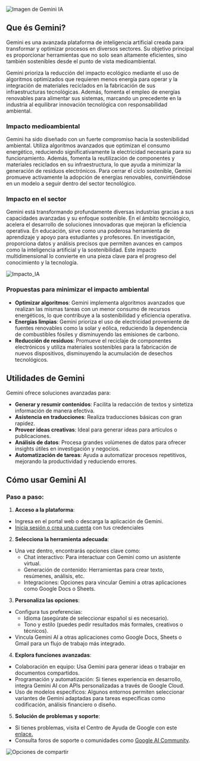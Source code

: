 ![Imagen de Gemini IA](https://upload.wikimedia.org/wikipedia/commons/8/8a/Google_Gemini_logo.svg)
## Que és Gemini?
Gemini es una avanzada plataforma de inteligencia artificial creada para transformar y optimizar procesos en diversos sectores. Su objetivo principal es proporcionar herramientas que no solo sean altamente eficientes, sino también sostenibles desde el punto de vista medioambiental.


Gemini prioriza la reducción del impacto ecológico mediante el uso de algoritmos optimizados que requieren menos energía para operar y la integración de materiales reciclados en la fabricación de sus infraestructuras tecnológicas. Además, fomenta el empleo de energías renovables para alimentar sus sistemas, marcando un precedente en la industria al equilibrar innovación tecnológica con responsabilidad ambiental.


### Impacto medioambiental
Gemini ha sido diseñado con un fuerte compromiso hacia la sostenibilidad ambiental. Utiliza algoritmos avanzados que optimizan el consumo energético, reduciendo significativamente la electricidad necesaria para su funcionamiento. Además, fomenta la reutilización de componentes y materiales reciclados en su infraestructura, lo que ayuda a minimizar la generación de residuos electrónicos. Para cerrar el ciclo sostenible, Gemini promueve activamente la adopción de energías renovables, convirtiéndose en un modelo a seguir dentro del sector tecnológico.


### Impacto en el sector
Gemini está transformando profundamente diversas industrias gracias a sus capacidades avanzadas y su enfoque sostenible. En el ámbito tecnológico, acelera el desarrollo de soluciones innovadoras que mejoran la eficiencia operativa. En educación, sirve como una poderosa herramienta de aprendizaje y apoyo para estudiantes y profesores. En investigación, proporciona datos y análisis precisos que permiten avances en campos como la inteligencia artificial y la sostenibilidad. Este impacto multidimensional lo convierte en una pieza clave para el progreso del conocimiento y la tecnología.


![Impacto_IA](https://media.es.wired.com/photos/65c50a04652d6576694e5a70/16:9/w_1280,c_limit/Google%20gemini%20presentacio%CC%81n.jpeg)
### Propuestas para minimizar el impacto ambiental
- **Optimizar algoritmos**: Gemini implementa algoritmos avanzados que realizan las mismas tareas con un menor consumo de recursos energéticos, lo que contribuye a la sostenibilidad y eficiencia operativa.
- **Energías limpias**: Gemini prioriza el uso de electricidad proveniente de fuentes renovables como la solar y eólica, reduciendo la dependencia de combustibles fósiles y disminuyendo las emisiones de carbono.
- **Reducción de residuos**: Promueve el reciclaje de componentes electrónicos y utiliza materiales sostenibles para la fabricación de nuevos dispositivos, disminuyendo la acumulación de desechos tecnológicos.


## Utilidades de Gemini
Gemini ofrece soluciones avanzadas para:


- **Generar y resumir contenidos**: Facilita la redacción de textos y sintetiza información de manera efectiva.
- **Asistencia en traducciones**: Realiza traducciones básicas con gran rapidez.
- **Proveer ideas creativas**: Ideal para generar ideas para artículos o publicaciones.
- **Análisis de datos**: Procesa grandes volúmenes de datos para ofrecer insights útiles en investigación y negocios.
- **Automatización de tareas**: Ayuda a automatizar procesos repetitivos, mejorando la productividad y reduciendo errores.


## Cómo usar Gemini AI


### Paso a paso:


1. **Acceso a la plataforma**:
  - Ingresa en el portal web o descarga la aplicación de Gemini.
  - [Inicia sesión o crea una cuenta](https://gemini.google.com/?hl=es) con tus credenciales




2. **Selecciona la herramienta adecuada**:
  - Una vez dentro, encontrarás opciones clave como:
    - Chat interactivo: Para interactuar con Gemini como un asistente virtual.
    - Generación de contenido: Herramientas para crear texto, resúmenes, análisis, etc.
    - Integraciones: Opciones para vincular Gemini a otras aplicaciones como Google Docs o Sheets.
 


3. **Personaliza las opciones**:
  - Configura tus preferencias:
    - Idioma (asegúrate de seleccionar español si es necesario).
    - Tono y estilo (puedes pedir resultados más formales, creativos o técnicos).
  - Vincula Gemini AI a otras aplicaciones como Google Docs, Sheets o Gmail para un flujo de trabajo más integrado.




4. **Explora funciones avanzadas**:
  - Colaboración en equipo: Usa Gemini para generar ideas o trabajar en documentos compartidos.
  - Programación y automatización: Si tienes experiencia en desarrollo, integra Gemini AI con APIs personalizadas a través de Google Cloud.
  - Uso de modelos específicos: Algunos entornos permiten seleccionar variantes de Gemini adaptadas para tareas específicas como codificación, análisis financiero o diseño.




5. **Solución de problemas y soporte**:
  - Si tienes problemas, visita el Centro de Ayuda de Google con este [enlace.]( https://support.google.com)
  - Consulta foros de soporte o comunidades como [Google AI Community](https://www.googlecloudcommunity.com/gc/AI-ML/bd-p/cloud-ai-ml).
 
  ![Opciones de compartir](https://www.unite.ai/wp-content/uploads/2024/02/google-gemini-cover.webp)
